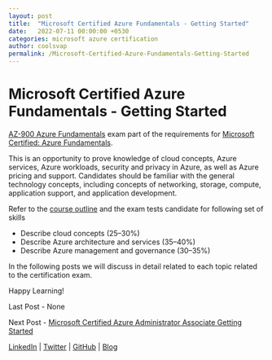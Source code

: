```yaml
---
layout: post
title:  "Microsoft Certified Azure Fundamentals - Getting Started"
date:   2022-07-11 00:00:00 +0530
categories: microsoft azure certification
author: coolsvap
permalink: /Microsoft-Certified-Azure-Fundamentals-Getting-Started
---
```


# Microsoft Certified Azure Fundamentals - Getting Started

[AZ-900 Azure Fundamentals](https://docs.microsoft.com/en-us/learn/certifications/exams/az-900) exam part of the requirements for [Microsoft Certified: Azure Fundamentals](https://docs.microsoft.com/en-us/learn/certifications/azure-fundamentals/).

This is an opportunity to prove knowledge of cloud concepts, Azure services, Azure workloads, security and privacy in Azure, as well as Azure pricing and support. Candidates should be familiar with the general technology concepts, including concepts of networking, storage, compute, application support, and application development.

Refer to the [course outline](https://query.prod.cms.rt.microsoft.com/cms/api/am/binary/RE3VwUY) and the exam tests candidate for following set of skills

*   Describe cloud concepts (25–30%)
*   Describe Azure architecture and services (35–40%)
*   Describe Azure management and governance (30–35%)

In the following posts we will discuss in detail related to each topic related to the certification exam.

Happy Learning!

Last Post - None

Next Post - [Microsoft Certified Azure Administrator Associate Getting Started](https://cloudnativehero.github.io/blog/Microsoft-Certified-Azure-Administrator-Getting-Started)

[LinkedIn](https://www.linkedin.com/company/cloudnativehero/) | [Twitter](https://twitter.com/cloudnativehero) | [GitHub](https://github.com/cloudnativehero/AZ-900-Prep) | [Blog](https://cloudnativehero.github.io/blog/)
